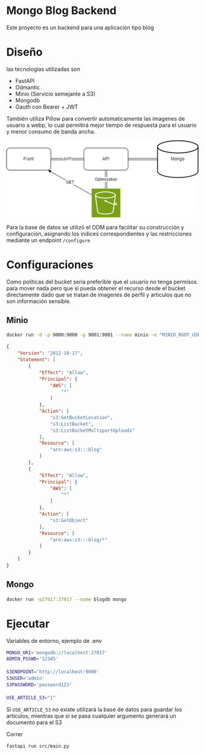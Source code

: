 # Mongo Blog Backend

Este proyecto es un backend para una aplicación tipo blog
# Diseño
las tecnologias utilizadas son
* FastAPI
* Odmantic
* Minio (Servicio semejante a S3)
* Mongodb
* Oauth con Bearer + JWT

También utiliza Pillow para convertir automaticamente las imagenes de usuario a webp, lo cual permitirá mejor tiempo de respuesta para el usuario y menor consumo de banda ancha.


![Descripción de la imagen](./docs/images/Diagrama%20de%20servicios.png)

Para la base de datos se utilizó el ODM para facilitar su construcción y configuración, asignando los indices correspondientes y las restricciones mediante un endpoint `/configure`

# Configuraciones

Como politicas del bucket seria preferible que el usuario no tenga permisos para mover nada pero que si pueda obtener el recurso desde el bucket directamente dado que se tratan de imagenes de perfil y articulos que no son información sensible.

## Minio
```sh
docker run -d -p 9000:9000 -p 9001:9001 --name minio -e "MINIO_ROOT_USER=admin" -e "MINIO_ROOT_PASSWORD=password123" -v /data_minio:/data minio/minio server /data --console-address ":9001"
```

```json
{
    "Version": "2012-10-17",
    "Statement": [
        {
            "Effect": "Allow",
            "Principal": {
                "AWS": [
                    "*"
                ]
            },
            "Action": [
                "s3:GetBucketLocation",
                "s3:ListBucket",
                "s3:ListBucketMultipartUploads"
            ],
            "Resource": [
                "arn:aws:s3:::blog"
            ]
        },
        {
            "Effect": "Allow",
            "Principal": {
                "AWS": [
                    "*"
                ]
            },
            "Action": [
                "s3:GetObject"
            ],
            "Resource": [
                "arn:aws:s3:::blog/*"
            ]
        }
    ]
}
```

## Mongo
```sh
docker run -p27017:27017 --name blogdb mongo
```

# Ejecutar
Variables de entorno, ejemplo de .env
```sh
MONGO_URI='mongodb://localhost:27017'
ADMIN_PSSWD='12345'

S3ENDPOINT='http://localhost:9000'
S3USER='admin'
S3PASSWORD='password123'

USE_ARTICLE_S3="1"
```
Si ``USE_ARTICLE_S3`` no existe utilizará la base de datos para guardar los articulos, mientras que si se pasa cualquier argumento generará un documento para el S3

Correr
```sh
fastapi run src/main.py
```

